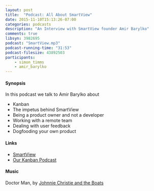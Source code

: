 ```yaml
---
layout: post
title:  "Podcast: All About SmartView"
date: 2015-11-10T15:13:26-07:00
categories: podcasts
description: "An Interview with SmartView founder Amir Barylko"
comments: true
libsyn: 3982695
podcast: "SmartView.mp3"
podcast-running-time: "31:53"
podcast-filesize: 43892503
participants: 
    - simon_timms
    - amir_barylko
---
```


#### Synopsis
In this podcast we talk to Amir Barylko about 

- Kanban
- The impetus behind SmartView
- Being a product owner and not a developer
- Working with a remote team
- Dealing with user feedback
- Dogfooding your own product

#### Links
* [SmartView](https://smartviewapp.com/)
* [Our Kanban Podcast](http://www.westerndevs.com/podcasts/podcast-kanban/)

#### Music

Doctor Man, by [Johnnie Christie and the Boats](https://www.youtube.com/user/jwcchristie)
